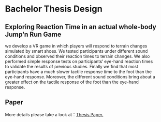 # Bachelor Thesis Design
## Exploring Reaction Time in an actual whole-body Jump’n Run Game
we develop a VR game in which players will respond to terrain changes simulated by smart shoes. We tested participants under different sound conditions
and observed their reaction times to terrain changes. We also performed simple
response tests on participants’ eye-hand reaction times to validate the results
of previous studies. Finally we find that most participants have a much slower
tactile response time to the foot than the eye-hand response. Moreover, the different sound conditions bring about a greater effect on the tactile response of
the foot than the eye-hand response.

## Paper
More details please take a look at：<a href="./paper.pdf" target="_blank">Thesis Paper.</a>
